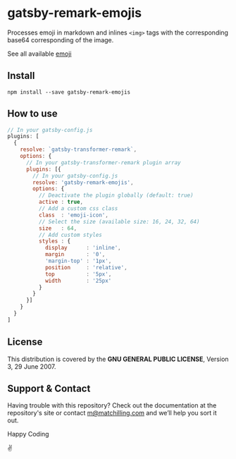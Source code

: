 # gatsby-remark-emojis

Processes emoji in markdown and inlines `<img>` tags with the corresponding base64 corresponding of the image.

See all available [emoji](emoji.md)

## Install

`npm install --save gatsby-remark-emojis`

## How to use

```javascript
// In your gatsby-config.js
plugins: [
  {
    resolve: `gatsby-transformer-remark`,
    options: {
      // In your gatsby-transformer-remark plugin array
      plugins: [{
        // In your gatsby-config.js
        resolve: 'gatsby-remark-emojis',
        options: {
          // Deactivate the plugin globally (default: true)
          active : true,
          // Add a custom css class
          class  : 'emoji-icon',
          // Select the size (available size: 16, 24, 32, 64)
          size   : 64,
          // Add custom styles
          styles : {
            display      : 'inline',
            margin       : '0',
            'margin-top' : '1px',
            position     : 'relative',
            top          : '5px',
            width        : '25px'
          }
        }
      }]
    }
  }
]
```

## License

This distribution is covered by the **GNU GENERAL PUBLIC LICENSE**, Version 3, 29 June 2007.

## Support & Contact

Having trouble with this repository? Check out the documentation at the repository's site or contact m@matchilling.com and we’ll help you sort it out.

Happy Coding

:v:
